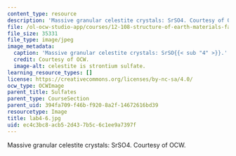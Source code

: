 ```yaml
---
content_type: resource
description: 'Massive granular celestite crystals: SrSO4. Courtesy of OCW.'
file: /ol-ocw-studio-app/courses/12-108-structure-of-earth-materials-fall-2004/ec4c3bc8acb52d437b5c6c1ee9a7397f_lab4-6.jpg
file_size: 35331
file_type: image/jpeg
image_metadata:
  caption: 'Massive granular celestite crystals: SrSO{{< sub "4" >}}.'
  credit: Courtesy of OCW.
  image-alt: celestite is strontium sulfate.
learning_resource_types: []
license: https://creativecommons.org/licenses/by-nc-sa/4.0/
ocw_type: OCWImage
parent_title: Sulfates
parent_type: CourseSection
parent_uid: 394fa709-f46b-f920-8a2f-14672616bd39
resourcetype: Image
title: lab4-6.jpg
uid: ec4c3bc8-acb5-2d43-7b5c-6c1ee9a7397f
---
```

Massive granular celestite crystals: SrSO4. Courtesy of OCW.